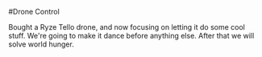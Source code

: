 #Drone Control

Bought a Ryze Tello drone, and now focusing on letting it do some cool stuff. We're going to make it dance before anything else. After that we will solve world hunger.
